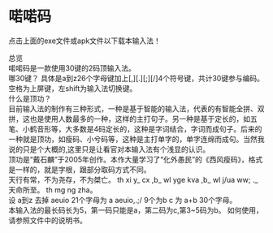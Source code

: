 # 喏喏码
点击上面的exe文件或apk文件以下载本输入法！

总览  
喏喏码是一款使用30键的2码顶输入法。   
哪30键？ 具体是a到z26个字母键加上[,][.][;][/]4个符号键，共计30键参与编码。空格为上屏键，左shift为输入法切换键。   
什么是顶功？   
目前输入法的制作有三种形式，一种是基于智能的输入法，代表的有智能全拼、双拼，这也是使用人数最多的一种，这样的主打句子。另一种是基于定长的，如五笔、小鹤音形等，大多数是4码定长的，这种是字词结合，字词而成句子。后来的一种就是顶功，如瘦码、小兮码等，这种是主打单字的，单字连绵而成句。当然我说的只是个大概的,这里只是让看官对本输入法有个浅显的认识。   
顶功是“戴石麟”于2005年创作。本作大量学习了“化外愚民”的《西风瘦码》，格式是一样的，就是字根，跟部分取码方式不同。   
天行有常，不为尧存，不为桀亡。 th xi y_ cx ,b_ wl yge kva ,b_ wl j/ua ww; ._   
天命所至。 th mg ng zha。   
设 a到z 去掉 aeuio 21个字母为 a aeuio,.;/ 9个为b c 为 a+b 30个字母。   
本输入法的最长码长为5，第一码只能是a，第二码为c,第3~5码为b。 如何使用，请参照文件中的说明书。  
